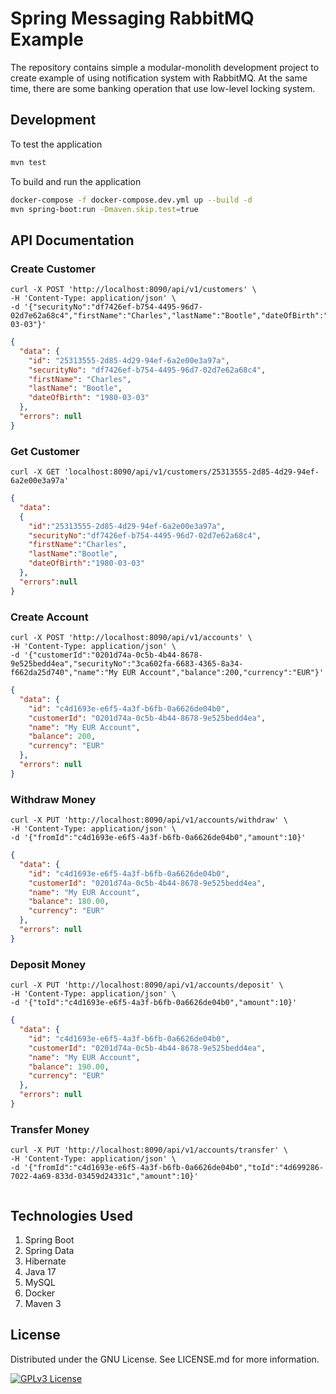 # Spring Messaging RabbitMQ Example

The repository contains simple a modular-monolith development project to create example of using notification system
with RabbitMQ. At the same time, there are some banking operation that use low-level locking system.

## Development

To test the application

```bash
mvn test
```

To build and run the application

```bash
docker-compose -f docker-compose.dev.yml up --build -d
mvn spring-boot:run -Dmaven.skip.test=true
```

## API Documentation

### Create Customer

```curl
curl -X POST 'http://localhost:8090/api/v1/customers' \
-H 'Content-Type: application/json' \
-d '{"securityNo":"df7426ef-b754-4495-96d7-02d7e62a68c4","firstName":"Charles","lastName":"Bootle","dateOfBirth":"1980-03-03"}'
```

```json
{
  "data": {
    "id": "25313555-2d85-4d29-94ef-6a2e00e3a97a",
    "securityNo": "df7426ef-b754-4495-96d7-02d7e62a68c4",
    "firstName": "Charles",
    "lastName": "Bootle",
    "dateOfBirth": "1980-03-03"
  },
  "errors": null
}
```

### Get Customer

```curl
curl -X GET 'localhost:8090/api/v1/customers/25313555-2d85-4d29-94ef-6a2e00e3a97a'
```

```json
{
  "data":
  {
    "id":"25313555-2d85-4d29-94ef-6a2e00e3a97a",
    "securityNo":"df7426ef-b754-4495-96d7-02d7e62a68c4",
    "firstName":"Charles",
    "lastName":"Bootle",
    "dateOfBirth":"1980-03-03"
  }, 
  "errors":null
}
```

### Create Account

```curl
curl -X POST 'http://localhost:8090/api/v1/accounts' \
-H 'Content-Type: application/json' \
-d '{"customerId":"0201d74a-0c5b-4b44-8678-9e525bedd4ea","securityNo":"3ca602fa-6683-4365-8a34-f662da25d740","name":"My EUR Account","balance":200,"currency":"EUR"}'
```

```json
{
  "data": {
    "id": "c4d1693e-e6f5-4a3f-b6fb-0a6626de04b0",
    "customerId": "0201d74a-0c5b-4b44-8678-9e525bedd4ea",
    "name": "My EUR Account",
    "balance": 200,
    "currency": "EUR"
  },
  "errors": null
}
```

### Withdraw Money

```curl
curl -X PUT 'http://localhost:8090/api/v1/accounts/withdraw' \
-H 'Content-Type: application/json' \
-d '{"fromId":"c4d1693e-e6f5-4a3f-b6fb-0a6626de04b0","amount":10}'
```

```json
{
  "data": {
    "id": "c4d1693e-e6f5-4a3f-b6fb-0a6626de04b0",
    "customerId": "0201d74a-0c5b-4b44-8678-9e525bedd4ea",
    "name": "My EUR Account",
    "balance": 180.00,
    "currency": "EUR"
  },
  "errors": null
}
```

### Deposit Money

```curl
curl -X PUT 'http://localhost:8090/api/v1/accounts/deposit' \
-H 'Content-Type: application/json' \
-d '{"toId":"c4d1693e-e6f5-4a3f-b6fb-0a6626de04b0","amount":10}'
```

```json
{
  "data": {
    "id": "c4d1693e-e6f5-4a3f-b6fb-0a6626de04b0",
    "customerId": "0201d74a-0c5b-4b44-8678-9e525bedd4ea",
    "name": "My EUR Account",
    "balance": 190.00,
    "currency": "EUR"
  },
  "errors": null
}
```

### Transfer Money

```curl
curl -X PUT 'http://localhost:8090/api/v1/accounts/transfer' \
-H 'Content-Type: application/json' \
-d '{"fromId":"c4d1693e-e6f5-4a3f-b6fb-0a6626de04b0","toId":"4d699286-7022-4a69-833d-03459d24331c","amount":10}'
```

```json

```

## Technologies Used

1. Spring Boot
2. Spring Data
3. Hibernate
4. Java 17
5. MySQL
6. Docker
7. Maven 3

## License

Distributed under the GNU License. See LICENSE.md for more information.

[![GPLv3 License](https://img.shields.io/badge/License-GPL%20v3-yellow.svg)](https://opensource.org/licenses/)



